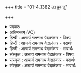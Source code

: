 +++
title = "01-4_1382 उत ब्रुवन्तु"

+++
<details><summary>पदपाठः</summary>

उ꣣त꣢। ब्रु꣣वन्तु। जन्त꣡वः꣢। उत्। अ꣣ग्निः꣢। वृ꣣त्र꣢हा। वृ꣣त्र। हा꣢। अ꣣जनि। धनञ्जयः꣢। ध꣣नम्। जयः꣢। र꣡णे꣢꣯रणे। र꣡णे꣢꣯। र꣢णे। १३८२।
</details>

<details><summary>अधिमन्त्रम् (VC)</summary>

- अग्निः
- गोतमो राहूगणः
- गायत्री
- षड्जः
</details>

<details><summary>हिन्दी : आचार्य रामनाथ वेदालंकार - विषयः</summary>

अगले मन्त्र में उपासक क्या कहें,यह वर्णन है।
</details>

<details><summary>हिन्दी : आचार्य रामनाथ वेदालंकार - पदार्थः</summary>

पदार्थान्वय -  (उत) और (जन्तवः) द्वितीय जन्म ग्रहण किये हुए द्विज उपासक (ब्रुवन्तु) हर्ष के साथ कहें कि यह (वृत्रहा) विघ्नविनाशक (अग्निः) अग्रनायक परमेश्वर (उद् अजनि) हमारे हृदय में प्रादुभूर्त हो गया है,जो (रणे-रणे) प्रत्येक देवासुरसङ्ग्राम में (धनञ्जयः) दिव्य धन प्राप्त करानेवाला है ॥४॥
</details>

<details><summary>हिन्दी : आचार्य रामनाथ वेदालंकार - भावार्थः</summary>

भावार्थ -  आन्तरिक और बाह्य देवासुरसङ्ग्राम में परमेश्वर-विश्वासियों की विजय होती है और विजय से उन्हें दिव्य तथा भौतिक धन प्राप्त होते हैं ॥४॥ इस खण्ड में परमेश्वरोपासना का विषय वर्णित होने से इस खण्ड की पूर्व खण्ड के साथ सङ्गति है, यह जानना चाहिए ॥ बारहवें अध्याय में प्रथम खण्ड समाप्त ॥
</details>

<details><summary>संस्कृत : आचार्य रामनाथ वेदालंकार - विषयः</summary>

अथोपासकाः किं कुर्वन्त्वित्याह।
</details>

<details><summary>संस्कृत : आचार्य रामनाथ वेदालंकार - पदार्थः</summary>

पदार्थान्वय -  (उत) अपि च (जन्तवः) अधिगतद्वितीयजन्मानो द्विजाः उपासकाः।[जन्यन्ते आचार्येण ये ते जन्तवो द्विजाः। कमिमनिजनिगाभायाहिभ्यश्च। उ० १।७३ इति जनेस्तुः प्रत्ययः।] (ब्रुवन्तु) हर्षेण कथयन्तु यत् अयम् (वृत्रहा) विघ्नहन्ता (अग्निः) अग्रनायकः परमेश्वरः (उद् अजनि) अस्माकं हृदये प्रादुर्भूतोऽस्ति। यः (रणे-रणे) संग्रामे संग्रामे,प्रतिदेवासुरसंग्रामम् (धनञ्जयः२) दिव्यधनस्य प्रापयिता वर्तते ॥४॥३
</details>

<details><summary>संस्कृत : आचार्य रामनाथ वेदालंकार - भावार्थः</summary>

भावार्थ -  आन्तरिके बाह्ये चापि देवासुरसंग्रामे परमेश्वरविश्वासिनां विजयो भवति विजयेन च तैर्दिव्यानि भौतिकानि च धनानि प्राप्यन्ते ॥४॥ अस्मिन् खण्डे परमेश्वरोपासनाविषयस्य वर्णनादेतत्खण्डस्य पूर्वखण्डेन संगतिरस्तीति मन्तव्यम् ॥
</details>